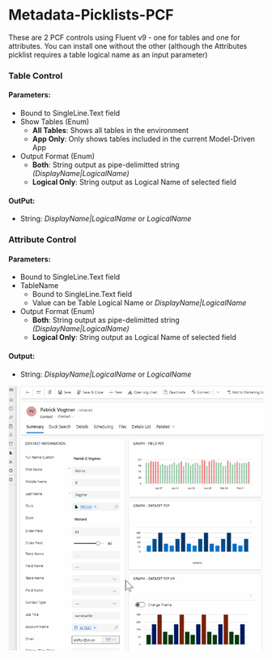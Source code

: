 # Metadata-Picklists-PCF
These are 2 PCF controls using Fluent v9 - one for tables and one for attributes.  You can install one without the other (although the Attributes picklist requires a table logical name as an input parameter)

### Table Control
#### Parameters:
- Bound to SingleLine.Text field
- Show Tables (Enum)
  - **All Tables**: Shows all tables in the environment
  - **App Only**: Only shows tables included in the current Model-Driven App
- Output Format (Enum)
  - **Both**: String output as pipe-delimitted string *(DisplayName|LogicalName)*
  - **Logical Only**: String output as Logical Name of selected field

#### OutPut:
- String: *DisplayName|LogicalName* or *LogicalName*

### Attribute Control
#### Parameters:
- Bound to SingleLine.Text field
- TableName
  - Bound to SingleLine.Text field
  - Value can be Table Logical Name or *DisplayName|LogicalName*
- Output Format (Enum)
  - **Both**: String output as pipe-delimitted string *(DisplayName|LogicalName)*
  - **Logical Only**: String output as Logical Name of selected field
 
#### Output:
- String: *DisplayName|LogicalName* or *LogicalName*


![MetadataPicklists](https://github.com/pvogtner/Metadata-Picklists-PCF/blob/0c74491a6cd854a440d2399d2966a38df0b52e90/pics/MetadataPicklists.gif)
